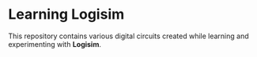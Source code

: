 # Learning Logisim

This repository contains various digital circuits created while learning and experimenting with **Logisim**.
